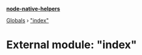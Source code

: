 **[node-native-helpers](../README.md)**

[Globals](../globals.md) › ["index"](_index_.md)

# External module: "index"
